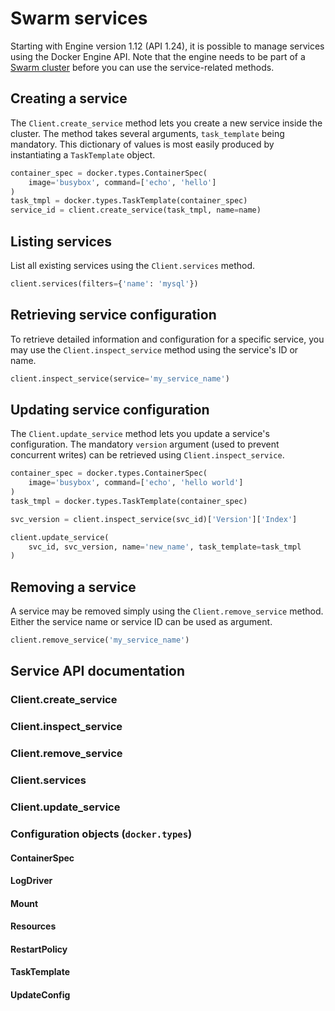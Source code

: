 # Swarm services

Starting with Engine version 1.12 (API 1.24), it is possible to manage services
using the Docker Engine API. Note that the engine needs to be part of a
[Swarm cluster](swarm.md) before you can use the service-related methods.

## Creating a service

The `Client.create_service` method lets you create a new service inside the
cluster. The method takes several arguments, `task_template` being mandatory.
This dictionary of values is most easily produced by instantiating a
`TaskTemplate` object.

```python
container_spec = docker.types.ContainerSpec(
    image='busybox', command=['echo', 'hello']
)
task_tmpl = docker.types.TaskTemplate(container_spec)
service_id = client.create_service(task_tmpl, name=name)
```

## Listing services

List all existing services using the `Client.services` method.

```python
client.services(filters={'name': 'mysql'})
```

## Retrieving service configuration

To retrieve detailed information and configuration for a specific service, you
may use the `Client.inspect_service` method using the service's ID or name.

```python
client.inspect_service(service='my_service_name')
```

## Updating service configuration

The `Client.update_service` method lets you update a service's configuration.
The mandatory `version` argument (used to prevent concurrent writes) can be
retrieved using `Client.inspect_service`.

```python
container_spec = docker.types.ContainerSpec(
    image='busybox', command=['echo', 'hello world']
)
task_tmpl = docker.types.TaskTemplate(container_spec)

svc_version = client.inspect_service(svc_id)['Version']['Index']

client.update_service(
    svc_id, svc_version, name='new_name', task_template=task_tmpl
)
```

## Removing a service

A service may be removed simply using the `Client.remove_service` method.
Either the service name or service ID can be used as argument.

```python
client.remove_service('my_service_name')
```

## Service API documentation

### Client.create_service

### Client.inspect_service

### Client.remove_service

### Client.services

### Client.update_service

### Configuration objects (`docker.types`)

#### ContainerSpec

#### LogDriver

#### Mount

#### Resources

#### RestartPolicy

#### TaskTemplate

#### UpdateConfig
